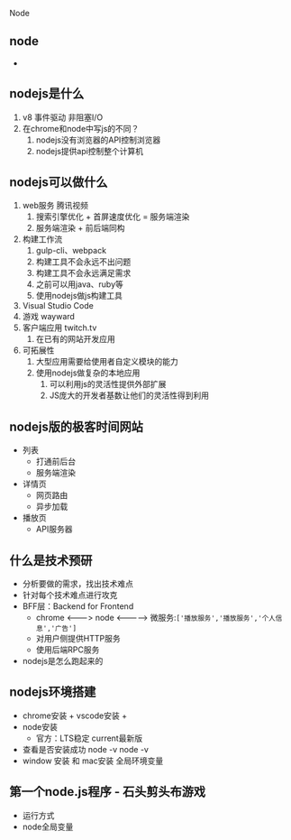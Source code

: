 Node
## node
- 

## nodejs是什么
1. v8 事件驱动 非阻塞I/O
2. 在chrome和node中写js的不同？
   1. nodejs没有浏览器的API控制浏览器
   2. nodejs提供api控制整个计算机
## nodejs可以做什么
1. web服务 腾讯视频
   1. 搜索引擎优化 + 首屏速度优化  = 服务端渲染
   2. 服务端渲染 + 前后端同构 
2. 构建工作流
   1. gulp-cli、webpack
   2. 构建工具不会永远不出问题
   3. 构建工具不会永远满足需求
   4. 之前可以用java、ruby等
   5. 使用nodejs做js构建工具
3. Visual Studio Code
4. 游戏 wayward
5. 客户端应用 twitch.tv
   1. 在已有的网站开发应用
6. 可拓展性
   1. 大型应用需要给使用者自定义模块的能力
   2. 使用nodejs做复杂的本地应用
      1. 可以利用js的灵活性提供外部扩展
      2. JS庞大的开发者基数让他们的灵活性得到利用

## nodejs版的极客时间网站
- 列表
  - 打通前后台
  - 服务端渲染
- 详情页
  - 网页路由
  - 异步加载
- 播放页
  - API服务器

## 什么是技术预研

- 分析要做的需求，找出技术难点
- 针对每个技术难点进行攻克
- BFF层：Backend for Frontend
  - chrome <---> node  <-----> 微服务:`['播放服务','播放服务','个人信息','广告']`
  - 对用户侧提供HTTP服务
  - 使用后端RPC服务
- nodejs是怎么跑起来的
  

## nodejs环境搭建
- chrome安装 + vscode安装 +
- node安装
  - 官方：LTS稳定 current最新版
- 查看是否安装成功 node -v  node -v
- window 安装 和 mac安装  全局环境变量

## 第一个node.js程序 - 石头剪头布游戏
- 运行方式
- node全局变量

